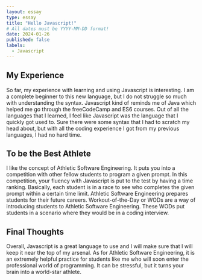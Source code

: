 ```yaml
---
layout: essay
type: essay
title: "Hello Javascript!"
# All dates must be YYYY-MM-DD format!
date: 2024-01-26
published: false
labels:
  - Javascript
---
```


## My Experience

So far, my experience with learning and using Javascript is interesting. I am a complete beginner to this new language, but I do not struggle so much with understanding the syntax. Javascript kind of reminds me of Java which helped me go through the freeCodeCamp and ES6 courses. Out of all the languages that I learned, I feel like Javascript was the language that I quickly got used to. Sure there were some syntax that I had to scratch my head about, but with all the coding experience I got from my previous languages, I had no hard time.

## To be the Best Athlete

I like the concept of Athletic Software Engineering. It puts you into a competition with other fellow students to program a given prompt. In this competition, your fluency with Javascript is put to the test by having a time ranking. Basically, each student is in a race to see who completes the given prompt within a certain time limit. Athletic Software Engineering prepares students for their future careers. Workout-of-the-Day or WODs are a way of introducing students to Athletic Software Engineering. These WODs put students in a scenario where they would be in a coding interview.

## Final Thoughts

Overall, Javascript is a great language to use and I will make sure that I will keep it near the top of my arsenal. As for Athletic Software Engineering, it is an extremely helpful practice for students like me who will soon enter the professional world of programming. It can be stressful, but it turns your brain into a world-star athlete.
